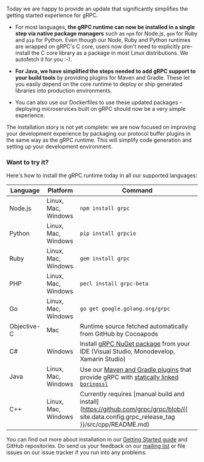 
Today we are happy to provide an update that significantly simplifies the getting started experience for gRPC.

   * For most languages, **the gRPC runtime can now be installed in a single step via native package managers** such as `npm` for Node.js, `gem` for Ruby and `pip` for Python. Even though our Node, Ruby and Python runtimes are wrapped on gRPC's C core, users now don't need to explicitly pre-install the C core library as a package in most Linux distributions. We autofetch it for you :-).

   * **For Java, we have simplified the steps needed to add gRPC support to your build tools** by providing plugins for Maven and Gradle. These let you easily depend on the core runtime to deploy or ship generated libraries into production environments.

   * You can also use our Dockerfiles to use these updated packages - deploying microservices built on gRPC should now be a very simple experience. 

<!--more-->

The installation story is not yet complete: we are now focused on improving your development experience by packaging our protocol buffer plugins in the same way as the gRPC runtime. This will simplify code generation and setting up your development environment.

### Want to try it?

Here's how to install the gRPC runtime today in all our supported languages:

Language | Platform | Command
---------|----------|--------
Node.js | Linux, Mac, Windows | `npm install grpc`
Python | Linux, Mac, Windows | `pip install grpcio`
Ruby | Linux, Mac, Windows | `gem install grpc`
PHP | Linux, Mac, Windows | `pecl install grpc-beta`
Go | Linux, Mac, Windows | `go get google.golang.org/grpc`
Objective-C | Mac | Runtime source fetched automatically from GitHub by Cocoapods
C# | Windows | Install [gRPC NuGet package](https://www.nuget.org/packages/Grpc/) from your IDE (Visual Studio, Monodevelop, Xamarin Studio)
Java | Linux, Mac, Windows | Use our [Maven and Gradle plugins](https://github.com/grpc/grpc-java/blob/master/README.md) that provide gRPC with [statically linked `boringssl`](https://github.com/grpc/grpc-java/blob/master/SECURITY.md#openssl-statically-linked-netty-tcnative-boringssl-static)
C++ | Linux, Mac, Windows | Currently requires [manual build and install](https://github.com/grpc/grpc/blob/{{ site.data.config.grpc_release_tag }}/src/cpp/README.md)

You can find out more about installation in our [Getting Started guide](/docs/#install-grpc) and GitHub repositories. Do send us your feedback on our [mailing list](https://groups.google.com/forum/#!forum/grpc-io) or file issues on our issue tracker if you run into any problems.

